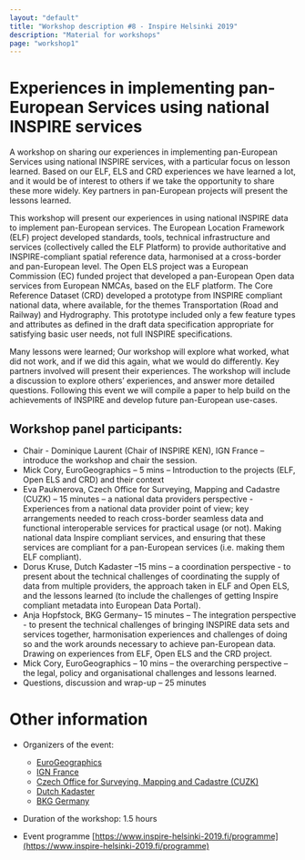 ```yaml
---
layout: "default"
title: "Workshop description #8 - Inspire Helsinki 2019"
description: "Material for workshops"
page: "workshop1"
---
```

# Experiences in implementing pan-European Services using national INSPIRE services

A workshop on sharing our experiences in implementing pan-European Services using national INSPIRE services, with a particular focus on lesson learned. Based on our ELF, ELS and CRD experiences we have learned a lot, and it would be of interest to others if we take the opportunity to share these more widely. Key partners in pan-European projects will present the lessons learned. 

This workshop will present our experiences in using national INSPIRE data to implement pan-European services.  The European Location Framework (ELF) project developed standards, tools, technical infrastructure and services (collectively called the ELF Platform) to provide authoritative and INSPIRE-compliant spatial reference data, harmonised at a cross-border and pan-European level. The Open ELS project was a European Commission (EC) funded project that developed a pan-European Open data services from European NMCAs, based on the ELF platform.  The Core Reference Dataset (CRD) developed a prototype from INSPIRE compliant national data, where available, for the themes Transportation (Road and Railway) and Hydrography. This prototype included only a few feature types and attributes as defined in the draft data specification appropriate for satisfying basic user needs, not full INSPIRE specifications. 

Many lessons were learned; Our workshop will explore what worked, what did not work, and if we did this again, what we would do differently. Key partners involved will present their experiences.
The workshop will include a discussion to explore others’ experiences, and answer more detailed questions. Following this event we will compile a paper to help build on the achievements of INSPIRE and develop future pan-European use-cases.

## Workshop panel participants:

* Chair - Dominique Laurent (Chair of INSPIRE KEN), IGN France – introduce the workshop and chair the session.
* Mick Cory, EuroGeographics – 5 mins – Introduction to the projects (ELF, Open ELS and CRD) and their context 
* Eva Pauknerova, Czech Office for Surveying, Mapping and Cadastre (CUZK) – 15 minutes – a national data providers perspective - Experiences from a national data provider point of view; key arrangements needed to reach cross-border seamless data and functional interoperable services for practical usage (or not).  Making national data Inspire compliant services, and ensuring that these services are compliant for a pan-European services (i.e. making them ELF compliant). 
* Dorus Kruse, Dutch Kadaster –15 mins – a coordination perspective - to present about the technical challenges of coordinating the supply of data from multiple providers, the approach taken in ELF and Open ELS, and the lessons learned (to include the challenges of getting Inspire compliant metadata into European Data Portal).
* Anja Hopfstock, BKG Germany– 15 minutes – The integration perspective - to present the technical challenges of bringing INSPIRE data sets and services together, harmonisation experiences and challenges of doing so and the work arounds necessary to achieve pan-European data.  Drawing on experiences from ELF, Open ELS and the CRD project.
* Mick Cory, EuroGeographics – 10 mins – the overarching perspective – the legal, policy and organisational challenges and lessons learned.
* Questions, discussion and wrap-up – 25 minutes


# Other information

* Organizers of the event: 
  * [EuroGeographics](https://eurogeographics.org/)
  * [IGN France](http://www.ign.fr/)
  * [Czech Office for Surveying, Mapping and Cadastre (CUZK)](https://www.cuzk.cz/en)
  * [Dutch Kadaster](https://www.kadaster.nl/about-us)
  * [BKG Germany](https://www.bkg.bund.de/EN/Home/home.html)

* Duration of the workshop: 1.5 hours
* Event programme [https://www.inspire-helsinki-2019.fi/programme](https://www.inspire-helsinki-2019.fi/programme)
